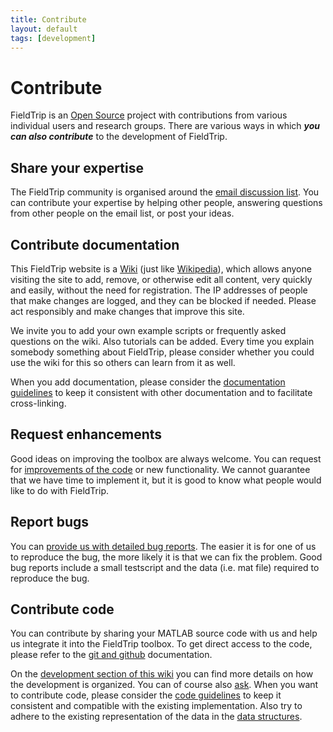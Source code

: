 ```yaml
---
title: Contribute
layout: default
tags: [development]
---
```


# Contribute

FieldTrip is an [Open Source](http://www.opensource.org) project with contributions from various individual users and research groups. There are various ways in which ***you can also contribute*** to the development of FieldTrip.

## Share your expertise

The FieldTrip community is organised around the [email discussion list](/discussion_list). You can contribute your expertise by helping other people, answering questions from other people on the email list, or post your ideas.

## Contribute documentation

This FieldTrip website is a [Wiki](http://en.wikipedia.org/wiki/Wiki) (just like [Wikipedia](http://en.wikipedia.org/)), which allows anyone visiting the site to add, remove, or otherwise edit all content, very quickly and easily, without the need for registration. The IP addresses of people that make changes are logged, and they can be blocked if needed. Please act responsibly and make changes that improve this site.

We invite you to add your own example scripts or frequently asked questions on the wiki. Also tutorials can be added. Every time you explain somebody something about FieldTrip, please consider whether you could use the wiki for this so others can learn from it as well.

When you add documentation, please consider the [documentation guidelines](/development/guidelines/documentation) to keep it consistent with other documentation and to facilitate cross-linking.

## Request enhancements

Good ideas on improving the toolbox are always welcome. You can request for [improvements of the code](/bugzilla) or new functionality. We cannot guarantee that we have time to implement it, but it is good to know what people would like to do with FieldTrip.

## Report bugs

You can [provide us with detailed bug reports](/bugzilla). The easier it is for one of us to reproduce the bug, the more likely it is that we can fix the problem. Good bug reports include a small testscript and the data (i.e. mat file) required to reproduce the bug.

## Contribute code

You can contribute by sharing your MATLAB source code with us and help us integrate it into the FieldTrip toolbox. To get direct access to the code, please refer to the [git and github](/development/git) documentation.

On the [development section of this wiki](/development) you can find more details on how the development is organized. You can of course also [ask](/contact). When you want to contribute code, please consider the [code guidelines](/development/guidelines/code) to keep it consistent and compatible with the existing implementation. Also try to adhere to the existing representation of the data in the [data structures](/faq/how_are_the_various_data_structures_defined).
